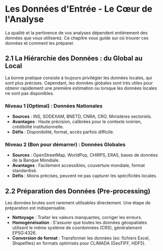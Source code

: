 # Les Données d'Entrée - Le Cœur de l'Analyse

La qualité et la pertinence de vos analyses dépendent entièrement des données que vous utiliserez. Ce chapitre vous guide sur où trouver ces données et comment les préparer.

## 2.1 La Hiérarchie des Données : du Global au Local

La bonne pratique consiste à toujours privilégier les données locales, qui sont plus précises. Cependant, les données globales sont très utiles pour obtenir rapidement une première estimation ou lorsque les données locales ne sont pas disponibles.

### Niveau 1 (Optimal) : Données Nationales

- **Sources** : INS, SODEXAM, BNETD, CNRA, CRO, Ministères sectoriels.
- **Avantages** : Haute précision, calibrées pour le contexte ivoirien, crédibilité institutionnelle.
- **Défis** : Disponibilité, format, accès parfois difficile.

### Niveau 2 (Bon pour démarrer) : Données Globales

- **Sources** : OpenStreetMap, WorldPop, CHIRPS, ERA5, bases de données de la Banque Mondiale.
- **Avantages** : Facilement accessibles, couverture mondiale, format standardisé.
- **Défis** : Moins précises, peuvent ne pas capturer les spécificités locales.

## 2.2 Préparation des Données (Pre-processing)

Les données brutes sont rarement utilisables directement. Une étape de préparation est indispensable.

- **Nettoyage** : Traiter les valeurs manquantes, corriger les erreurs.
- **Homogénéisation** : S'assurer que toutes les données géospatiales utilisent le même système de coordonnées (CRS), généralement EPSG:4326.
- **Conversion de format** : Transformer les données (ex: fichiers Excel, Shapefiles) en formats optimisés pour CLIMADA (GeoTIFF, HDF5).
